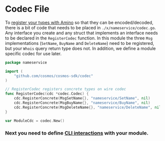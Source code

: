 # Codec File

To [register your types with Amino](https://github.com/tendermint/go-amino#registering-types) so that they can be encoded/decoded, there is a bit of code that needs to be placed in `./x/nameservice/codec.go`. Any interface you create and any struct that implements an interface needs to be declared in the `RegisterCodec` function. In this module the three `Msg` implementations (`SetName`, `BuyName` and `DeleteName`) need to be registered, but your `Whois` query return type does not. In addition, we define a module specific codec for use later.

```go
package nameservice

import (
	"github.com/cosmos/cosmos-sdk/codec"
)

// RegisterCodec registers concrete types on wire codec
func RegisterCodec(cdc *codec.Codec) {
	cdc.RegisterConcrete(MsgSetName{}, "nameservice/SetName", nil)
	cdc.RegisterConcrete(MsgBuyName{}, "nameservice/BuyName", nil)
	cdc.RegisterConcrete(MsgDeleteName{}, "nameservice/DeleteName", nil)
}

var ModuleCdc = codec.New()
```

### Next you need to define [CLI interactions](./cli.md) with your module.
